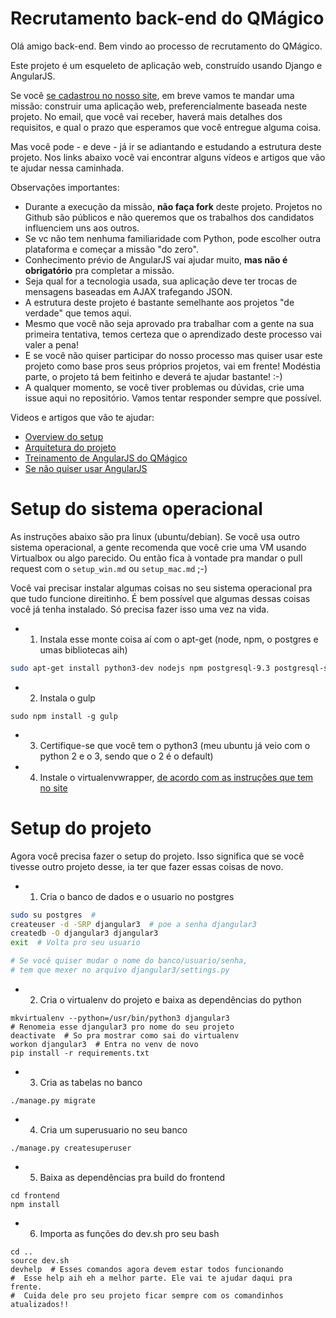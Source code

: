 # Recrutamento back-end do QMágico

Olá amigo back-end. Bem vindo ao processo de recrutamento do QMágico.

Este projeto é um esqueleto de aplicação web, construído usando Django e AngularJS.

Se você [se cadastrou no nosso site](http://www.qmagico.com.br/contato/entre_para_o_time), em breve vamos te mandar uma missão: construir uma aplicação web, preferencialmente baseada neste projeto.
No email, que você vai receber, haverá mais detalhes dos requisitos, e qual o prazo que esperamos que você entregue alguma coisa.

Mas você pode - e deve - já ir se adiantando e estudando a estrutura deste projeto. Nos links abaixo você vai encontrar alguns vídeos e artigos que vão te ajudar nessa caminhada.

Observações importantes:

* Durante a execução da missão, **não faça fork** deste projeto. Projetos no Github são públicos e não queremos que os trabalhos dos candidatos influenciem uns aos outros.
* Se vc não tem nenhuma familiaridade com Python, pode escolher outra plataforma e começar a missão "do zero".
* Conhecimento prévio de AngularJS vai ajudar muito, **mas não é obrigatório** pra completar a missão.
* Seja qual for a tecnologia usada, sua aplicação deve ter trocas de mensagens baseadas em AJAX trafegando JSON.
* A estrutura deste projeto é bastante semelhante aos projetos "de verdade" que temos aqui.
* Mesmo que você não seja aprovado pra trabalhar com a gente na sua primeira tentativa, temos certeza que o aprendizado deste processo vai valer a pena!
* E se você não quiser participar do nosso processo mas quiser usar este projeto como base pros seus próprios projetos, vai em frente! Modéstia parte, o projeto tá bem feitinho e deverá te ajudar bastante! :-)
* A qualquer momento, se você tiver problemas ou dúvidas, crie uma issue aqui no repositório. Vamos tentar responder sempre que possível.

Videos e artigos que vão te ajudar:

* [Overview do setup](http://youtu.be/RvgZkrofgcU)
* [Arquitetura do projeto](https://www.youtube.com/watch?v=XarTMSK2Fq8)
* [Treinamento de AngularJS do QMágico](https://www.youtube.com/watch?v=-gL0Hbk74i4&list=PLgMNBa0XaIgcD9IGiqvAQxPrUEyW_i87I)
* [Se não quiser usar AngularJS](/qmagico/djangular3/blob/master/sem_angular.md)

# Setup do sistema operacional

As instruções abaixo são pra linux (ubuntu/debian). Se você usa outro sistema operacional, a gente recomenda que você crie uma VM usando Virtualbox ou algo parecido. Ou então fica à vontade pra mandar o pull request com o `setup_win.md` ou `setup_mac.md` ;-)

Você vai precisar instalar algumas coisas no seu sistema operacional pra que tudo funcione direitinho. É bem possível que algumas dessas coisas você já tenha instalado. Só precisa fazer isso uma vez na vida.

* 1) Instala esse monte coisa aí com o apt-get (node, npm, o postgres e umas bibliotecas aih)

```bash
sudo apt-get install python3-dev nodejs npm postgresql-9.3 postgresql-server-dev-all
```

* 2) Instala o gulp

```shell
sudo npm install -g gulp
```

* 3) Certifique-se que você tem o python3 (meu ubuntu já veio com o python 2 e o 3, sendo que o 2 é o default)

* 4) Instale o virtualenvwrapper, [de acordo com as instruções que tem no site](http://virtualenvwrapper.readthedocs.org/en/latest/install.html)

# Setup do projeto

Agora você precisa fazer o setup do projeto. Isso significa que se você tivesse outro projeto desse, ia ter que fazer essas coisas de novo.

* 1) Cria o banco de dados e o usuario no postgres

```bash
sudo su postgres  #
createuser -d -SRP djangular3  # poe a senha djangular3
createdb -O djangular3 djangular3
exit  # Volta pro seu usuario

# Se você quiser mudar o nome do banco/usuario/senha,
# tem que mexer no arquivo djangular3/settings.py
```

* 2) Cria o virtualenv do projeto e baixa as dependências do python

```shell
mkvirtualenv --python=/usr/bin/python3 djangular3  
# Renomeia esse djangular3 pro nome do seu projeto
deactivate  # So pra mostrar como sai do virtualenv
workon djangular3  # Entra no venv de novo
pip install -r requirements.txt
```

* 3) Cria as tabelas no banco

```shell
./manage.py migrate
```

* 4) Cria um superusuario no seu banco

```shell
./manage.py createsuperuser
```

* 5) Baixa as dependências pra build do frontend

```shell
cd frontend
npm install
```

* 6) Importa as funções do dev.sh pro seu bash

```shell
cd ..
source dev.sh
devhelp  # Esses comandos agora devem estar todos funcionando
#  Esse help aih eh a melhor parte. Ele vai te ajudar daqui pra frente.
#  Cuida dele pro seu projeto ficar sempre com os comandinhos atualizados!!
```
